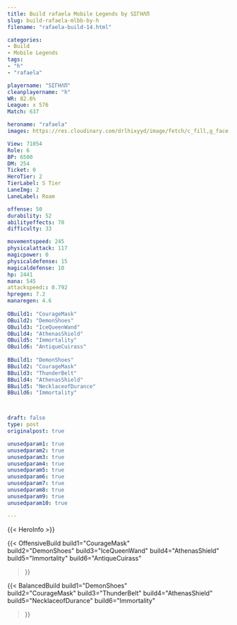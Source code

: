 ```yaml
---
title: Build rafaela Mobile Legends by ЅΣΓHΛП
slug: build-rafaela-mlbb-by-h
filename: "rafaela-build-14.html"

categories: 
- Build 
- Mobile Legends
tags: 
- "h"
- "rafaela"

playername: "ЅΣΓHΛП"
cleanplayername: "h"
WR: 82.6%
League: x 576
Match: 637 

heroname: "rafaela"
images: https://res.cloudinary.com/drlhixyyd/image/fetch/c_fill,g_face,f_auto/https://cdn2-build.mobagenie.my.id/p/images/banner/full/rafaela.jpg

View: 71054 
Role: 6 
BP: 6500
DM: 254 
Ticket: 0 
HeroTier: 2 
TierLabel: S Tier 
LaneImg: 2
LaneLabel: Roam

offense: 50 
durability: 52 
abilityeffects: 70 
difficulty: 33 

movementspeed: 245
physicalattack: 117
magicpower: 0
physicaldefense: 15
magicaldefense: 10
hp: 2441
mana: 545
attackspeed:: 0.792
hpregen: 7.2
manaregen: 4.6
 
OBuild1: "CourageMask"  
OBuild2: "DemonShoes" 
OBuild3: "IceQueenWand" 
OBuild4: "AthenasShield" 
OBuild5: "Immortality" 
OBuild6: "AntiqueCuirass" 
 
BBuild1: "DemonShoes"  
BBuild2: "CourageMask" 
BBuild3: "ThunderBelt" 
BBuild4: "AthenasShield" 
BBuild5: "NecklaceofDurance" 
BBuild6: "Immortality"



draft: false
type: post
originalpost: true

unusedparam1: true
unusedparam2: true
unusedparam3: true
unusedparam4: true
unusedparam5: true
unusedparam6: true
unusedparam7: true
unusedparam8: true
unusedparam9: true
unusedparam10: true

---
```


{{< HeroInfo >}} 

{{< OffensiveBuild 
build1="CourageMask"  
build2="DemonShoes" 
build3="IceQueenWand" 
build4="AthenasShield" 
build5="Immortality" 
build6="AntiqueCuirass" 
 >}} 

{{< BalancedBuild 
build1="DemonShoes"  
build2="CourageMask" 
build3="ThunderBelt" 
build4="AthenasShield" 
build5="NecklaceofDurance" 
build6="Immortality" 
 >}}

